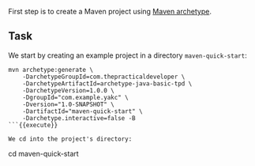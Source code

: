 First step is to create a Maven project using [Maven archetype](https://maven.apache.org/archetype/index.html).

## Task

We start by creating an example project in a directory `maven-quick-start`:
```
mvn archetype:generate \
    -DarchetypeGroupId=com.thepracticaldeveloper \
    -DarchetypeArtifactId=archetype-java-basic-tpd \
    -DarchetypeVersion=1.0.0 \
    -DgroupId="com.example.yakc" \
    -Dversion="1.0-SNAPSHOT" \
    -DartifactId="maven-quick-start" \
    -Darchetype.interactive=false -B
```{{execute}}

We cd into the project's directory:
```
cd maven-quick-start
```{{execute}}